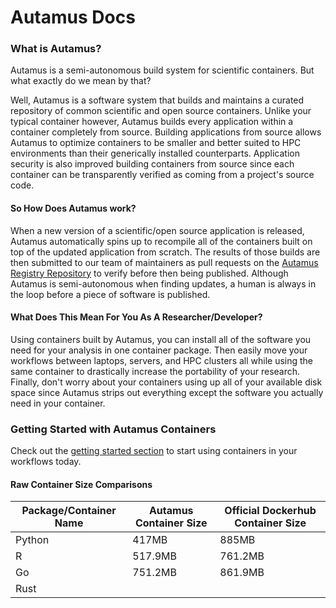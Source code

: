 # Autamus Docs
### What is Autamus?
Autamus is a semi-autonomous build system for scientific containers. But what exactly do we mean by that? 

Well, Autamus is a software system that builds and maintains a curated repository of common scientific and open source containers. Unlike your typical container however, Autamus builds every application within a container completely from source. Building applications from source allows Autamus to optimize containers to be smaller and better suited to HPC environments than their generically installed counterparts. Application security is also improved building containers from source since each container can be transparently verified as coming from a project's source code.

#### So How Does Autamus work?
When a new version of a scientific/open source application is released, Autamus automatically spins up to recompile all of the containers built on top of the updated application from scratch. The results of those builds are then submitted to our team of maintainers as pull requests on the [Autamus Registry Repository](https://github.com/autamus/registry/pulls) to verify before then being published. Although Autamus is semi-autonomous when finding updates, a human is always in the loop before a piece of software is published.

#### What Does This Mean For You As A Researcher/Developer?
Using containers built by Autamus, you can install all of the software you need for your analysis in one container package. Then easily move your workflows between laptops, servers, and HPC clusters all while using the same container to drastically increase the portability of your research. Finally, don't worry about your containers using up all of your available disk space since Autamus strips out everything except the software you actually need in your container.

### Getting Started with Autamus Containers
Check out the [getting started section](getting-started/index.md) to start using containers in your workflows today.


#### Raw Container Size Comparisons
| **Package/Container Name** | **Autamus Container Size** | **Official Dockerhub Container Size** |
|----------------------------|----------------------------|---------------------------------------|
| Python                     | 417MB                      | 885MB                                 |
| R                          | 517.9MB                    | 761.2MB                               |
| Go                         | 751.2MB                    | 861.9MB                               |
| Rust                       |                            |                                       |
